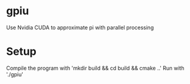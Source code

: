 # gpiu
Use Nvidia CUDA to approximate pi with parallel processing

# Setup
Compile the program with 'mkdir build && cd build && cmake ..'
Run with './gpiu'
